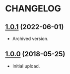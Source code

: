 # CHANGELOG

## [1.0.1](https://github.com/josantonius/chrome-extension-gurtel/releases/tag/v1.0.1) (2022-06-01)

- Archived version.

## [1.0.0](https://github.com/josantonius/chrome-extension-gurtel/releases/tag/1.0.0) (2018-05-25)

- Initial upload.
